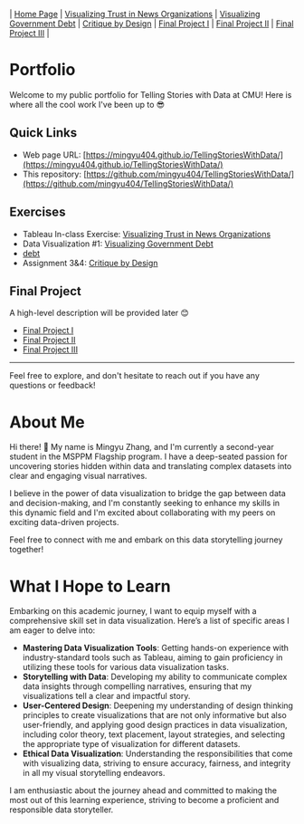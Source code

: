 | [Home Page](https://mingyu404.github.io/TellingStoriesWithData/) | [Visualizing Trust in News Organizations](/trust_news_organization.html) | [Visualizing Government Debt](/government_debt.md) | [Critique by Design](critique-by-design) | [Final Project I](final-project-part-one) | [Final Project II](final-project-part-two) | [Final Project III](final-project-part-three) |

# Portfolio
Welcome to my public portfolio for Telling Stories with Data at CMU! Here is where all the cool work I've been up to 😎

## Quick Links
- Web page URL: [https://mingyu404.github.io/TellingStoriesWithData/](https://mingyu404.github.io/TellingStoriesWithData/)
- This repository: [https://github.com/mingyu404/TellingStoriesWithData/](https://github.com/mingyu404/TellingStoriesWithData/)

## Exercises
- Tableau In-class Exercise: [Visualizing Trust in News Organizations](/trust_news_organization.html)
- Data Visualization #1: [Visualizing Government Debt](/government_debt.md)
- [debt](/visualizing-government-debt.md)
- Assignment 3&4: [Critique by Design](critique-by-design)
  
## Final Project
A high-level description will be provided later 😊
- [Final Project I](final-project-part-one)
- [Final Project II](final-project-part-two)
- [Final Project III](final-project-part-three)
  
---

Feel free to explore, and don't hesitate to reach out if you have any questions or feedback!

# About Me
Hi there! 👋 My name is Mingyu Zhang, and I'm currently a second-year student in the MSPPM Flagship program. I have a deep-seated passion for uncovering stories hidden within data and translating complex datasets into clear and engaging visual narratives. 

I believe in the power of data visualization to bridge the gap between data and decision-making, and I'm constantly seeking to enhance my skills in this dynamic field and I'm excited about collaborating with my peers on exciting data-driven projects.

Feel free to connect with me and embark on this data storytelling journey together!

# What I Hope to Learn
Embarking on this academic journey, I want to equip myself with a comprehensive skill set in data visualization. Here’s a list of specific areas I am eager to delve into:

- **Mastering Data Visualization Tools**: Getting hands-on experience with industry-standard tools such as Tableau, aiming to gain proficiency in utilizing these tools for various data visualization tasks.
- **Storytelling with Data**: Developing my ability to communicate complex data insights through compelling narratives, ensuring that my visualizations tell a clear and impactful story.
- **User-Centered Design**: Deepening my understanding of design thinking principles to create visualizations that are not only informative but also user-friendly, and applying good design practices in data visualization, including color theory, text placement, layout strategies, and selecting the appropriate type of visualization for different datasets.
- **Ethical Data Visualization**: Understanding the responsibilities that come with visualizing data, striving to ensure accuracy, fairness, and integrity in all my visual storytelling endeavors.

I am enthusiastic about the journey ahead and committed to making the most out of this learning experience, striving to become a proficient and responsible data storyteller.

